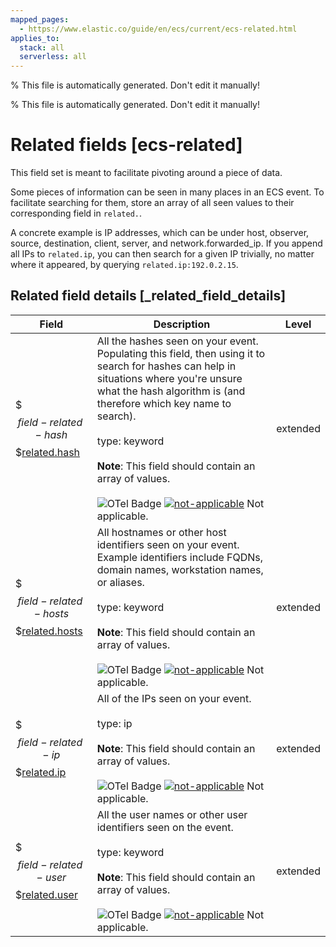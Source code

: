 ```yaml
---
mapped_pages:
  - https://www.elastic.co/guide/en/ecs/current/ecs-related.html
applies_to:
  stack: all
  serverless: all
---
```

% This file is automatically generated. Don't edit it manually!

% This file is automatically generated. Don't edit it manually!

# Related fields [ecs-related]

This field set is meant to facilitate pivoting around a piece of data.

Some pieces of information can be seen in many places in an ECS event. To facilitate searching for them, store an array of all seen values to their corresponding field in `related.`.

A concrete example is IP addresses, which can be under host, observer, source, destination, client, server, and network.forwarded_ip. If you append all IPs to `related.ip`, you can then search for a given IP trivially, no matter where it appeared, by querying `related.ip:192.0.2.15`.

## Related field details [_related_field_details]

| Field | Description | Level |
| --- | --- | --- |
| $$$field-related-hash$$$[related.hash](#field-related-hash) |All the hashes seen on your event. Populating this field, then using it to search for hashes can help in situations where you're unsure what the hash algorithm is (and therefore which key name to search).<br><br>type: keyword<br><br>**Note**: This field should contain an array of values.<br><br>![OTel Badge](https://img.shields.io/badge/OpenTelemetry-4a5ca6?style=flat&logo=opentelemetry) [![not-applicable](https://img.shields.io/badge/n%2Fa-f2f4fb?style=flat)](/reference/ecs-opentelemetry.md#ecs-opentelemetry-relation) Not applicable.| extended |
| $$$field-related-hosts$$$[related.hosts](#field-related-hosts) |All hostnames or other host identifiers seen on your event. Example identifiers include FQDNs, domain names, workstation names, or aliases.<br><br>type: keyword<br><br>**Note**: This field should contain an array of values.<br><br>![OTel Badge](https://img.shields.io/badge/OpenTelemetry-4a5ca6?style=flat&logo=opentelemetry) [![not-applicable](https://img.shields.io/badge/n%2Fa-f2f4fb?style=flat)](/reference/ecs-opentelemetry.md#ecs-opentelemetry-relation) Not applicable.| extended |
| $$$field-related-ip$$$[related.ip](#field-related-ip) |All of the IPs seen on your event.<br><br>type: ip<br><br>**Note**: This field should contain an array of values.<br><br>![OTel Badge](https://img.shields.io/badge/OpenTelemetry-4a5ca6?style=flat&logo=opentelemetry) [![not-applicable](https://img.shields.io/badge/n%2Fa-f2f4fb?style=flat)](/reference/ecs-opentelemetry.md#ecs-opentelemetry-relation) Not applicable.| extended |
| $$$field-related-user$$$[related.user](#field-related-user) |All the user names or other user identifiers seen on the event.<br><br>type: keyword<br><br>**Note**: This field should contain an array of values.<br><br>![OTel Badge](https://img.shields.io/badge/OpenTelemetry-4a5ca6?style=flat&logo=opentelemetry) [![not-applicable](https://img.shields.io/badge/n%2Fa-f2f4fb?style=flat)](/reference/ecs-opentelemetry.md#ecs-opentelemetry-relation) Not applicable.| extended |


